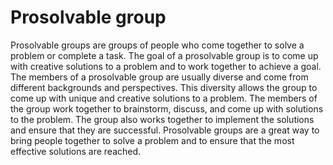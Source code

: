# Prosolvable group

Prosolvable groups are groups of people who come together to solve a problem or complete a task. The goal of a prosolvable group is to come up with creative solutions to a problem and to work together to achieve a goal. The members of a prosolvable group are usually diverse and come from different backgrounds and perspectives. This diversity allows the group to come up with unique and creative solutions to a problem. The members of the group work together to brainstorm, discuss, and come up with solutions to the problem. The group also works together to implement the solutions and ensure that they are successful. Prosolvable groups are a great way to bring people together to solve a problem and to ensure that the most effective solutions are reached.
